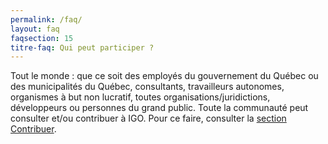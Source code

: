 ```yaml
---
permalink: /faq/
layout: faq
faqsection: 15
titre-faq: Qui peut participer ? 
---
```


Tout le monde : que ce soit des employés du gouvernement du Québec ou des municipalités du Québec, consultants, travailleurs autonomes, organismes à but non lucratif, toutes organisations/juridictions, développeurs ou personnes du grand public. Toute la communauté peut consulter et/ou contribuer à IGO. Pour ce faire, consulter la [section Contribuer](/site-web/contribuer).

